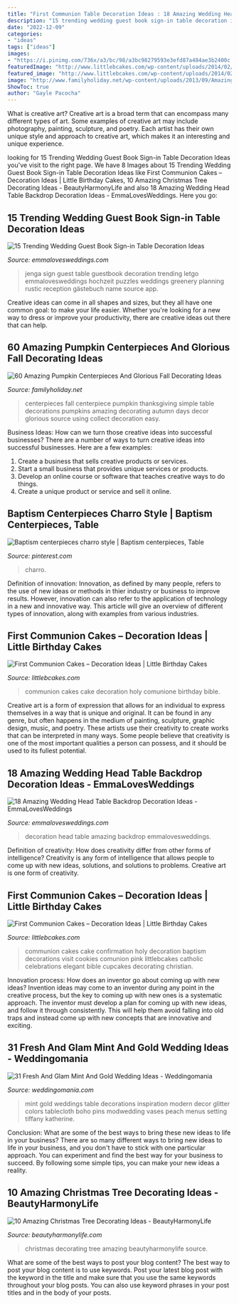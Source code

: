 ```yaml
---
title: "First Communion Table Decoration Ideas : 18 Amazing Wedding Head Table Backdrop Decoration Ideas"
description: "15 trending wedding guest book sign-in table decoration ideas"
date: "2022-12-09"
categories:
- "ideas"
tags: ["ideas"]
images:
- "https://i.pinimg.com/736x/a3/bc/98/a3bc98279593e3efd87a484ae3b2400c.jpg"
featuredImage: "http://www.littlebcakes.com/wp-content/uploads/2014/02/Pictures-of-First-Communion-Cakes.jpg"
featured_image: "http://www.littlebcakes.com/wp-content/uploads/2014/02/First-Communion-Cake-Ideas.jpg"
image: "http://www.familyholiday.net/wp-content/uploads/2013/09/Amazing-Pumpkin-Centerpieces-61.jpg"
ShowToc: true
author: "Gayle Pacocha"
---
```



What is creative art?
Creative art is a broad term that can encompass many different types of art. Some examples of creative art may include photography, painting, sculpture, and poetry. Each artist has their own unique style and approach to creative art, which makes it an interesting and unique experience.

	

		
looking for 15 Trending Wedding Guest Book Sign-in Table Decoration Ideas you've visit to the right page. We have 8 Images about 15 Trending Wedding Guest Book Sign-in Table Decoration Ideas like First Communion Cakes – Decoration Ideas | Little Birthday Cakes, 10 Amazing Christmas Tree Decorating Ideas - BeautyHarmonyLife and also 18 Amazing Wedding Head Table Backdrop Decoration Ideas - EmmaLovesWeddings. Here you go:
		
    
## 15 Trending Wedding Guest Book Sign-in Table Decoration Ideas

<img loading=lazy src="http://emmalovesweddings.com/wp-content/uploads/2018/02/wedding-jenga-guest-book-sign-in-table-ideas.jpg" onerror="this.onerror=null;this.src='https://tse1.mm.bing.net/th?id=OIP.draL8KVJUa3uREQJtf5DgwHaJ4&amp;pid=15.1';" alt="15 Trending Wedding Guest Book Sign-in Table Decoration Ideas">

_Source: emmalovesweddings.com_

>jenga sign guest table guestbook decoration trending letgo emmalovesweddings hochzeit puzzles weddings greenery planning rustic reception gästebuch name source app. 

	

Creative ideas can come in all shapes and sizes, but they all have one common goal: to make your life easier. Whether you're looking for a new way to dress or improve your productivity, there are creative ideas out there that can help.

    
## 60 Amazing Pumpkin Centerpieces And Glorious Fall Decorating Ideas

<img loading=lazy src="http://www.familyholiday.net/wp-content/uploads/2013/09/Amazing-Pumpkin-Centerpieces-61.jpg" onerror="this.onerror=null;this.src='https://tse4.mm.bing.net/th?id=OIP.Fy7uWivs3mdLvRtXIGnF0gHaKc&amp;pid=15.1';" alt="60 Amazing Pumpkin Centerpieces And Glorious Fall Decorating Ideas">

_Source: familyholiday.net_

>centerpieces fall centerpiece pumpkin thanksgiving simple table decorations pumpkins amazing decorating autumn days decor glorious source using collect decoration easy. 

	

Business Ideas: How can we turn those creative ideas into successful businesses?
There are a number of ways to turn creative ideas into successful businesses. Here are a few examples: 
1. Create a business that sells creative products or services.
2. Start a small business that provides unique services or products.
3. Develop an online course or software that teaches creative ways to do things. 
4. Create a unique product or service and sell it online.

    
## Baptism Centerpieces Charro Style | Baptism Centerpieces, Table

<img loading=lazy src="https://i.pinimg.com/736x/a3/bc/98/a3bc98279593e3efd87a484ae3b2400c.jpg" onerror="this.onerror=null;this.src='https://tse4.mm.bing.net/th?id=OIP.fL3zcsf4V5FXW6Fnscv8SwHaNL&amp;pid=15.1';" alt="Baptism centerpieces charro style | Baptism centerpieces, Table">

_Source: pinterest.com_

>charro. 

	

Definition of innovation:
Innovation, as defined by many people, refers to the use of new ideas or methods in thier industry or business to improve results. However, innovation can also refer to the application of technology in a new and innovative way. This article will give an overview of different types of innovation, along with examples from various industries.

    
## First Communion Cakes – Decoration Ideas | Little Birthday Cakes

<img loading=lazy src="http://www.littlebcakes.com/wp-content/uploads/2014/02/Pictures-of-First-Communion-Cakes.jpg" onerror="this.onerror=null;this.src='https://tse2.mm.bing.net/th?id=OIP.zfnm4-BTchu_Sb08NsrPoQHaMF&amp;pid=15.1';" alt="First Communion Cakes – Decoration Ideas | Little Birthday Cakes">

_Source: littlebcakes.com_

>communion cakes cake decoration holy comunione birthday bible. 

	

Creative art is a form of expression that allows for an individual to express themselves in a way that is unique and original. It can be found in any genre, but often happens in the medium of painting, sculpture, graphic design, music, and poetry. These artists use their creativity to create works that can be interpreted in many ways. Some people believe that creativity is one of the most important qualities a person can possess, and it should be used to its fullest potential.

    
## 18 Amazing Wedding Head Table Backdrop Decoration Ideas - EmmaLovesWeddings

<img loading=lazy src="http://emmalovesweddings.com/wp-content/uploads/2018/11/tented-wedding-head-table-decoration-ideas.jpg" onerror="this.onerror=null;this.src='https://tse2.mm.bing.net/th?id=OIP.pAJuiH5h_l8X7KdHx9p7mQHaJ4&amp;pid=15.1';" alt="18 Amazing Wedding Head Table Backdrop Decoration Ideas - EmmaLovesWeddings">

_Source: emmalovesweddings.com_

>decoration head table amazing backdrop emmalovesweddings. 

	

Definition of creativity: How does creativity differ from other forms of intelligence?
Creativity is any form of intelligence that allows people to come up with new ideas, solutions, and solutions to problems. Creative art is one form of creativity.

    
## First Communion Cakes – Decoration Ideas | Little Birthday Cakes

<img loading=lazy src="http://www.littlebcakes.com/wp-content/uploads/2014/02/First-Communion-Cake-Ideas.jpg" onerror="this.onerror=null;this.src='https://tse4.mm.bing.net/th?id=OIP.1RPWOvpRM8PYYx0NG-ujNAHaLV&amp;pid=15.1';" alt="First Communion Cakes – Decoration Ideas | Little Birthday Cakes">

_Source: littlebcakes.com_

>communion cakes cake confirmation holy decoration baptism decorations visit cookies comunion pink littlebcakes catholic celebrations elegant bible cupcakes decorating christian. 

	

Innovation process: How does an inventor go about coming up with new ideas?
Invention ideas may come to an inventor during any point in the creative process, but the key to coming up with new ones is a systematic approach. The inventor must develop a plan for coming up with new ideas, and follow it through consistently. This will help them avoid falling into old traps and instead come up with new concepts that are innovative and exciting.

    
## 31 Fresh And Glam Mint And Gold Wedding Ideas - Weddingomania

<img loading=lazy src="https://i.weddingomania.com/2016/10/08-glitter-gold-tablecloth-mint-vases-and-mint-menus.jpg" onerror="this.onerror=null;this.src='https://tse3.mm.bing.net/th?id=OIP.j0PnPMU95dM-QA8H5nKH5wHaLH&amp;pid=15.1';" alt="31 Fresh And Glam Mint And Gold Wedding Ideas - Weddingomania">

_Source: weddingomania.com_

>mint gold weddings table decorations inspiration modern decor glitter colors tablecloth boho pins modwedding vases peach menus setting tiffany katherine. 

	

Conclusion: What are some of the best ways to bring these new ideas to life in your business?
There are so many different ways to bring new ideas to life in your business, and you don't have to stick with one particular approach. You can experiment and find the best way for your business to succeed. By following some simple tips, you can make your new ideas a reality.

    
## 10 Amazing Christmas Tree Decorating Ideas - BeautyHarmonyLife

<img loading=lazy src="https://beautyharmonylife.com/wp-content/uploads/2013/11/600x908xChristmas-Decorating-Ideas-24-1-Kindesign.jpg.pagespeed.ic_.MMAxffOjOF.jpg" onerror="this.onerror=null;this.src='https://tse3.mm.bing.net/th?id=OIP.OHUEcgteO4zs0pO2CGrEWgHaLN&amp;pid=15.1';" alt="10 Amazing Christmas Tree Decorating Ideas - BeautyHarmonyLife">

_Source: beautyharmonylife.com_

>christmas decorating tree amazing beautyharmonylife source. 

	

What are some of the best ways to post your blog content?
The best way to post your blog content is to use keywords. Post your latest blog post with the keyword in the title and make sure that you use the same keywords throughout your blog posts. You can also use keyword phrases in your post titles and in the body of your posts.

